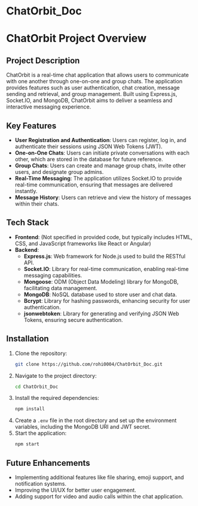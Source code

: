 ﻿# ChatOrbit_Doc

# ChatOrbit Project Overview

## Project Description
ChatOrbit is a real-time chat application that allows users to communicate with one another through one-on-one and group chats. The application provides features such as user authentication, chat creation, message sending and retrieval, and group management. Built using Express.js, Socket.IO, and MongoDB, ChatOrbit aims to deliver a seamless and interactive messaging experience.

## Key Features
- **User Registration and Authentication**: Users can register, log in, and authenticate their sessions using JSON Web Tokens (JWT).
- **One-on-One Chats**: Users can initiate private conversations with each other, which are stored in the database for future reference.
- **Group Chats**: Users can create and manage group chats, invite other users, and designate group admins.
- **Real-Time Messaging**: The application utilizes Socket.IO to provide real-time communication, ensuring that messages are delivered instantly.
- **Message History**: Users can retrieve and view the history of messages within their chats.

## Tech Stack
- **Frontend**: (Not specified in provided code, but typically includes HTML, CSS, and JavaScript frameworks like React or Angular)
- **Backend**: 
  - **Express.js**: Web framework for Node.js used to build the RESTful API.
  - **Socket.IO**: Library for real-time communication, enabling real-time messaging capabilities.
  - **Mongoose**: ODM (Object Data Modeling) library for MongoDB, facilitating data management.
  - **MongoDB**: NoSQL database used to store user and chat data.
  - **Bcrypt**: Library for hashing passwords, enhancing security for user authentication.
  - **jsonwebtoken**: Library for generating and verifying JSON Web Tokens, ensuring secure authentication.

## Installation
1. Clone the repository:
   ```bash
   git clone https://github.com/rohi0004/ChatOrbit_Doc.git
   ```
2. Navigate to the project directory:
   ```bash
   cd ChatOrbit_Doc
   ```
3. Install the required dependencies:
   ```bash
   npm install
   ```
4. Create a `.env` file in the root directory and set up the environment variables, including the MongoDB URI and JWT secret.
5. Start the application:
   ```bash
   npm start
   ```

## Future Enhancements
- Implementing additional features like file sharing, emoji support, and notification systems.
- Improving the UI/UX for better user engagement.
- Adding support for video and audio calls within the chat application.
